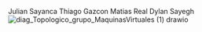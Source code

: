 Julian Sayanca
Thiago Gazcon
Matias Real
Dylan Sayegh
![diag_Topologico_grupo_MaquinasVirtuales (1) drawio](https://github.com/user-attachments/assets/bb52e76c-a40c-4efe-9f0b-52e61b1e917d)

